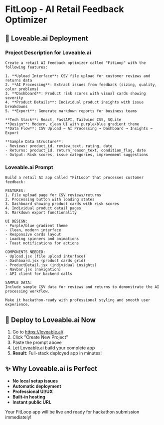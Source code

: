# FitLoop - AI Retail Feedback Optimizer

## 🎯 **Loveable.ai Deployment**

### **Project Description for Loveable.ai**
```
Create a retail AI feedback optimizer called "FitLoop" with the following features:

1. **Upload Interface**: CSV file upload for customer reviews and returns data
2. **AI Processing**: Extract issues from feedback (sizing, quality, color problems)  
3. **Dashboard**: Product risk scores with visual cards showing severity
4. **Product Details**: Individual product insights with issue breakdowns
5. **Export**: Generate markdown reports for business teams

**Tech Stack**: React, FastAPI, Tailwind CSS, SQLite
**Design**: Modern, clean UI with purple/blue gradient theme
**Data Flow**: CSV Upload → AI Processing → Dashboard → Insights → Export

**Sample Data Structure**:
- Reviews: product_id, review_text, rating, date
- Returns: product_id, return_reason_text, condition_flag, date
- Output: Risk scores, issue categories, improvement suggestions
```

### **Loveable.ai Prompt**
```
Build a retail AI app called "FitLoop" that processes customer feedback:

FEATURES:
1. File upload page for CSV reviews/returns
2. Processing button with loading states  
3. Dashboard showing product cards with risk scores
4. Individual product detail pages
5. Markdown export functionality

UI DESIGN:
- Purple/blue gradient theme
- Clean, modern interface
- Responsive cards layout
- Loading spinners and animations
- Toast notifications for actions

COMPONENTS NEEDED:
- Upload.jsx (file upload interface)
- Dashboard.jsx (product cards grid)  
- ProductDetail.jsx (individual insights)
- Navbar.jsx (navigation)
- API client for backend calls

SAMPLE DATA:
Include sample CSV data for reviews and returns to demonstrate the AI processing workflow.

Make it hackathon-ready with professional styling and smooth user experience.
```

## 🚀 **Deploy to Loveable.ai Now**

1. Go to https://loveable.ai/
2. Click "Create New Project"  
3. Paste the prompt above
4. Let Loveable.ai build your complete app
5. **Result**: Full-stack deployed app in minutes!

## ✨ **Why Loveable.ai is Perfect**
- **No local setup issues**
- **Automatic deployment** 
- **Professional UI/UX**
- **Built-in hosting**
- **Instant public URL**

Your FitLoop app will be live and ready for hackathon submission immediately!